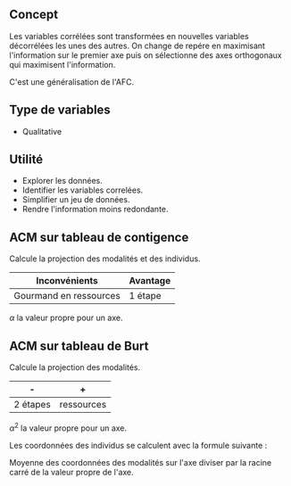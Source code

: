## Concept

Les variables corrélées sont transformées en nouvelles variables décorrélées les unes des autres. On change de repére en maximisant l'information sur le premier axe puis on sélectionne des axes orthogonaux qui maximisent l'information.

C'est une généralisation de l'AFC.

## Type de variables

* Qualitative

## Utilité

* Explorer les données.
* Identifier les variables correlées.
* Simplifier un jeu de données.
* Rendre l'information moins redondante.

## ACM sur tableau de contigence

Calcule la projection des modalités et des individus.

Inconvénients           | Avantage
------------------------|---
Gourmand en ressources  | 1 étape 

$\alpha$ la valeur propre pour un axe.

## ACM sur tableau de Burt

Calcule la projection des modalités.

| - | + |
|---|---|
| 2 étapes | ressources |

$\alpha ^2$ la valeur propre pour un axe.

Les coordonnées des individus se calculent avec la formule suivante :

Moyenne des coordonnées des modalités sur l'axe diviser par la racine carré de la valeur propre de l'axe.